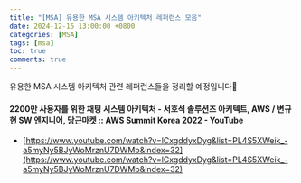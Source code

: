 ```yaml
---
title: "[MSA] 유용한 MSA 시스템 아키텍처 레퍼런스 모음"
date: 2024-12-15 13:00:00 +0800
categories: [MSA]
tags: [msa]
toc: true
comments: true
---
```


유용한 MSA 시스템 아키텍처 관련 레퍼런스들을 정리할 예정입니다🤳

#### 2200만 사용자를 위한 채팅 시스템 아키텍처 - 서호석 솔루션즈 아키텍트, AWS / 변규현 SW 엔지니어, 당근마켓 :: AWS Summit Korea 2022 - YouTube
- [https://www.youtube.com/watch?v=lCxgddyxDyg&list=PL4S5XWeik_-a5myNy5BJyWoMrznU7DWMb&index=32](https://www.youtube.com/watch?v=lCxgddyxDyg&list=PL4S5XWeik_-a5myNy5BJyWoMrznU7DWMb&index=32)